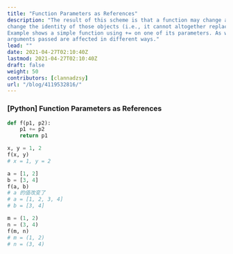 ```yaml
---
title: "Function Parameters as References"
description: "The result of this scheme is that a function may change any mutable object passed as a parameter, but it cannot
change the identity of those objects (i.e., it cannot altogether replace an object with another). 
Example shows a simple function using += on one of its parameters. As we pass numbers, lists, and tuples to the function, the actual
arguments passed are affected in different ways."
lead: ""
date: 2021-04-27T02:10:40Z
lastmod: 2021-04-27T02:10:40Z
draft: false
weight: 50
contributors: [clannadzsy]
url: "/blog/4119532816/"
---
```


### [Python] Function Parameters as References

```python
def f(p1, p2):
    p1 += p2
    return p1

x, y = 1, 2
f(x, y)
# x = 1, y = 2

a = [1, 2]
b = [3, 4]
f(a, b)
# a 的值改变了
# a = [1, 2, 3, 4]
# b = [3, 4]

m = (1, 2)
n = (3, 4)
f(m, n)
# m = (1, 2)
# n = (3, 4)
```

